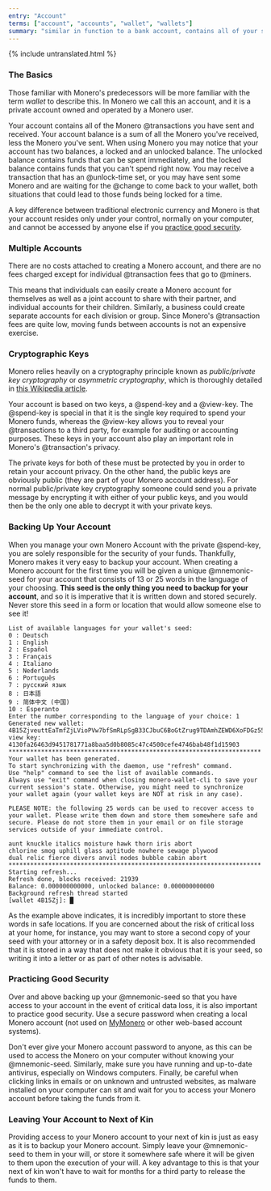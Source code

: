 ```yaml
---
entry: "Account"
terms: ["account", "accounts", "wallet", "wallets"]
summary: "similar in function to a bank account, contains all of your sent and received transactions"
---
```


{% include untranslated.html %}
### The Basics

Those familiar with Monero's predecessors will be more familiar with the term *wallet* to describe this. In Monero we call this an account, and it is a private account owned and operated by a Monero user.

Your account contains all of the Monero @transactions you have sent and received. Your account balance is a sum of all the Monero you've received, less the Monero you've sent. When using Monero you may notice that your account has two balances, a locked and an unlocked balance. The unlocked balance contains funds that can be spent immediately, and the locked balance contains funds that you can't spend right now. You may receive a transaction that has an @unlock-time set, or you may have sent some Monero and are waiting for the @change to come back to your wallet, both situations that could lead to those funds being locked for a time.

A key difference between traditional electronic currency and Monero is that your account resides only under your control, normally on your computer, and cannot be accessed by anyone else if you [practice good security](#practicing-good-security).

### Multiple Accounts

There are no costs attached to creating a Monero account, and there are no fees charged except for individual @transaction fees that go to @miners.

This means that individuals can easily create a Monero account for themselves as well as a joint account to share with their partner, and individual accounts for their children. Similarly, a business could create separate accounts for each division or group. Since Monero's @transaction fees are quite low, moving funds between accounts is not an expensive exercise.

### Cryptographic Keys

Monero relies heavily on a cryptography principle known as *public/private key cryptography* or *asymmetric cryptography*, which is thoroughly detailed in [this Wikipedia article](https://en.wikipedia.org/wiki/Public-key_cryptography).

Your account is based on two keys, a @spend-key and a @view-key. The @spend-key is special in that it is the single key required to spend your Monero funds, whereas the @view-key allows you to reveal your @transactions to a third party, for example for auditing or accounting purposes. These keys in your account also play an important role in Monero's @transaction's privacy.

The private keys for both of these must be protected by you in order to retain your account privacy. On the other hand, the public keys are obviously public (they are part of your Monero account address). For normal public/private key cryptography someone could send you a private message by encrypting it with either of your public keys, and you would then be the only one able to decrypt it with your private keys.

### Backing Up Your Account

When you manage your own Monero Account with the private @spend-key, you are solely responsible for the security of your funds. Thankfully, Monero makes it very easy to backup your account. When creating a Monero account for the first time you will be given a unique @mnemonic-seed for your account that consists of 13 or 25 words in the language of your choosing. **This seed is the only thing you need to backup for your account**, and so it is imperative that it is written down and stored securely.  Never store this seed in a form or location that would allow someone else to see it!

```
List of available languages for your wallet's seed:
0 : Deutsch
1 : English
2 : Español
3 : Français
4 : Italiano
5 : Nederlands
6 : Português
7 : русский язык
8 : 日本語
9 : 简体中文 (中国)
10 : Esperanto
Enter the number corresponding to the language of your choice: 1
Generated new wallet: 4B15ZjveuttEaTmfZjLVioPVw7bfSmRLpSgB33CJbuC6BoGtZrug9TDAmhZEWD6XoFDGz55bgzisT9Dnv61sbsA6Sa47TYu
view key: 4130fa26463d9451781771a8baa5d0b8085c47c4500cefe4746bab48f1d15903
**********************************************************************
Your wallet has been generated.
To start synchronizing with the daemon, use "refresh" command.
Use "help" command to see the list of available commands.
Always use "exit" command when closing monero-wallet-cli to save your
current session's state. Otherwise, you might need to synchronize
your wallet again (your wallet keys are NOT at risk in any case).

PLEASE NOTE: the following 25 words can be used to recover access to your wallet. Please write them down and store them somewhere safe and secure. Please do not store them in your email or on file storage services outside of your immediate control.

aunt knuckle italics moisture hawk thorn iris abort
chlorine smog uphill glass aptitude nowhere sewage plywood
dual relic fierce divers anvil nodes bubble cabin abort
**********************************************************************
Starting refresh...
Refresh done, blocks received: 21939                            
Balance: 0.000000000000, unlocked balance: 0.000000000000
Background refresh thread started
[wallet 4B15Zj]: █

```

As the example above indicates, it is incredibly important to store these words in safe locations. If you are concerned about the risk of critical loss at your home, for instance, you may want to store a second copy of your seed with your attorney or in a safety deposit box. It is also recommended that it is stored in a way that does not make it obvious that it is your seed, so writing it into a letter or as part of other notes is advisable.

### Practicing Good Security

Over and above backing up your @mnemonic-seed so that you have access to your account in the event of critical data loss, it is also important to practice good security. Use a secure password when creating a local Monero account (not used on [MyMonero](https://mymonero.com) or other web-based account systems).

Don't ever give your Monero account password to anyone, as this can be used to access the Monero on your computer without knowing your @mnemonic-seed. Similarly, make sure you have running and up-to-date antivirus, especially on Windows computers. Finally, be careful when clicking links in emails or on unknown and untrusted websites, as malware installed on your computer can sit and wait for you to access your Monero account before taking the funds from it.

### Leaving Your Account to Next of Kin

Providing access to your Monero account to your next of kin is just as easy as it is to backup your Monero account. Simply leave your @mnemonic-seed to them in your will, or store it somewhere safe where it will be given to them upon the execution of your will. A key advantage to this is that your next of kin won't have to wait for months for a third party to release the funds to them.
